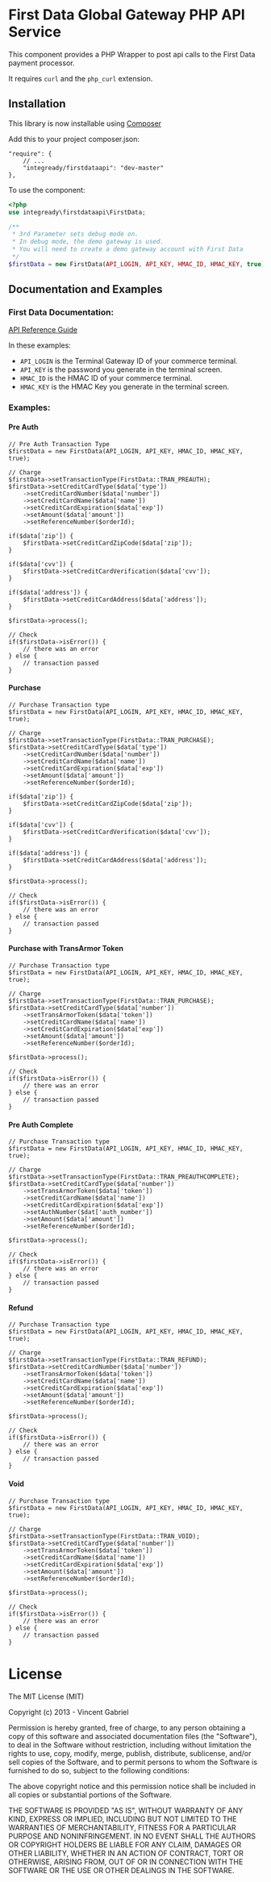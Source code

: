 First Data Global Gateway PHP API Service
==================

This component provides a PHP Wrapper to post api calls to the First Data payment processor.

It requires `curl` and the `php_curl` extension.

## Installation
This library is now installable using <a href='http://getcomposer.org'>Composer</a>

Add this to your project composer.json:

```
"require": {
    // ...
    "integready/firstdataapi": "dev-master"
},
```

To use the component:

```php
<?php
use integready\firstdataapi\FirstData;

/**
 * 3rd Parameter sets debug mode on.
 * In debug mode, the demo gateway is used. 
 * You will need to create a demo gateway account with First Data
 */
$firstData = new FirstData(API_LOGIN, API_KEY, HMAC_ID, HMAC_KEY, true);

```

## Documentation and Examples 
### First Data Documentation:
<a href='https://firstdata.zendesk.com/entries/407571-First-Data-Global-Gateway-e4-Web-Service-API-Reference-Guide'>API Reference Guide</a>

In these examples:
* `API_LOGIN` is the Terminal Gateway ID of your commerce terminal.
* `API_KEY` is the password you generate in the terminal screen.
* `HMAC_ID` is the HMAC ID of your commerce terminal.
* `HMAC_KEY` is the HMAC Key you generate in the terminal screen.


### Examples:

#### Pre Auth

```
// Pre Auth Transaction Type
$firstData = new FirstData(API_LOGIN, API_KEY, HMAC_ID, HMAC_KEY, true);

// Charge
$firstData->setTransactionType(FirstData::TRAN_PREAUTH);
$firstData->setCreditCardType($data['type'])
    ->setCreditCardNumber($data['number'])
    ->setCreditCardName($data['name'])
    ->setCreditCardExpiration($data['exp'])
    ->setAmount($data['amount'])
    ->setReferenceNumber($orderId);

if($data['zip']) {
    $firstData->setCreditCardZipCode($data['zip']);
}

if($data['cvv']) {
    $firstData->setCreditCardVerification($data['cvv']);
}

if($data['address']) {
    $firstData->setCreditCardAddress($data['address']);
}

$firstData->process();

// Check
if($firstData->isError()) {
    // there was an error
} else {
    // transaction passed
}
```

#### Purchase

```
// Purchase Transaction type
$firstData = new FirstData(API_LOGIN, API_KEY, HMAC_ID, HMAC_KEY, true);

// Charge
$firstData->setTransactionType(FirstData::TRAN_PURCHASE);
$firstData->setCreditCardType($data['type'])
    ->setCreditCardNumber($data['number'])
    ->setCreditCardName($data['name'])
    ->setCreditCardExpiration($data['exp'])
    ->setAmount($data['amount'])
    ->setReferenceNumber($orderId);

if($data['zip']) {
    $firstData->setCreditCardZipCode($data['zip']);
}

if($data['cvv']) {
    $firstData->setCreditCardVerification($data['cvv']);
}

if($data['address']) {
    $firstData->setCreditCardAddress($data['address']);
}

$firstData->process();

// Check
if($firstData->isError()) {
    // there was an error
} else {
    // transaction passed
}
```

#### Purchase with TransArmor Token

```
// Purchase Transaction type
$firstData = new FirstData(API_LOGIN, API_KEY, HMAC_ID, HMAC_KEY, true);

// Charge
$firstData->setTransactionType(FirstData::TRAN_PURCHASE);
$firstData->setCreditCardType($data['number'])
    ->setTransArmorToken($data['token'])
    ->setCreditCardName($data['name'])
    ->setCreditCardExpiration($data['exp'])
    ->setAmount($data['amount'])
    ->setReferenceNumber($orderId);

$firstData->process();

// Check
if($firstData->isError()) {
    // there was an error
} else {
    // transaction passed
}
```

#### Pre Auth Complete

```
// Purchase Transaction type
$firstData = new FirstData(API_LOGIN, API_KEY, HMAC_ID, HMAC_KEY, true);

// Charge
$firstData->setTransactionType(FirstData::TRAN_PREAUTHCOMPLETE);
$firstData->setCreditCardType($data['number'])
    ->setTransArmorToken($data['token'])
    ->setCreditCardName($data['name'])
    ->setCreditCardExpiration($data['exp'])
    ->setAuthNumber($dat['auth_number'])
    ->setAmount($data['amount'])
    ->setReferenceNumber($orderId);

$firstData->process();

// Check
if($firstData->isError()) {
    // there was an error
} else {
    // transaction passed
}
```

#### Refund

```
// Purchase Transaction type
$firstData = new FirstData(API_LOGIN, API_KEY, HMAC_ID, HMAC_KEY, true);

// Charge
$firstData->setTransactionType(FirstData::TRAN_REFUND);
$firstData->setCreditCardNumber($data['number'])
    ->setTransArmorToken($data['token'])
    ->setCreditCardName($data['name'])
    ->setCreditCardExpiration($data['exp'])
    ->setAmount($data['amount'])
    ->setReferenceNumber($orderId);

$firstData->process();

// Check
if($firstData->isError()) {
    // there was an error
} else {
    // transaction passed
}
```

#### Void

```
// Purchase Transaction type
$firstData = new FirstData(API_LOGIN, API_KEY, HMAC_ID, HMAC_KEY, true);

// Charge
$firstData->setTransactionType(FirstData::TRAN_VOID);
$firstData->setCreditCardType($data['number'])
    ->setTransArmorToken($data['token'])
    ->setCreditCardName($data['name'])
    ->setCreditCardExpiration($data['exp'])
    ->setAmount($data['amount'])
    ->setReferenceNumber($orderId);

$firstData->process();

// Check
if($firstData->isError()) {
    // there was an error
} else {
    // transaction passed
}
```

License
===============
The MIT License (MIT)

Copyright (c) 2013 - Vincent Gabriel

Permission is hereby granted, free of charge, to any person obtaining a copy
of this software and associated documentation files (the "Software"), to deal
in the Software without restriction, including without limitation the rights
to use, copy, modify, merge, publish, distribute, sublicense, and/or sell
copies of the Software, and to permit persons to whom the Software is
furnished to do so, subject to the following conditions:

The above copyright notice and this permission notice shall be included in
all copies or substantial portions of the Software.

THE SOFTWARE IS PROVIDED "AS IS", WITHOUT WARRANTY OF ANY KIND, EXPRESS OR
IMPLIED, INCLUDING BUT NOT LIMITED TO THE WARRANTIES OF MERCHANTABILITY,
FITNESS FOR A PARTICULAR PURPOSE AND NONINFRINGEMENT. IN NO EVENT SHALL THE
AUTHORS OR COPYRIGHT HOLDERS BE LIABLE FOR ANY CLAIM, DAMAGES OR OTHER
LIABILITY, WHETHER IN AN ACTION OF CONTRACT, TORT OR OTHERWISE, ARISING FROM,
OUT OF OR IN CONNECTION WITH THE SOFTWARE OR THE USE OR OTHER DEALINGS IN
THE SOFTWARE.

